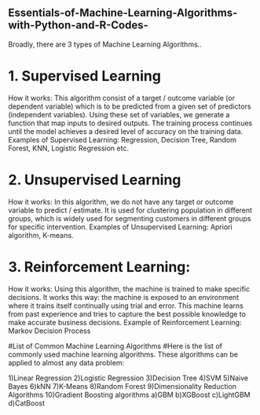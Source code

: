 ## Essentials-of-Machine-Learning-Algorithms-with-Python-and-R-Codes-

Broadly, there are 3 types of Machine Learning Algorithms..


# 1. Supervised Learning
How it works: This algorithm consist of a target / outcome variable (or dependent variable) which is to be predicted from a given set of predictors (independent variables). Using these set of variables, we generate a function that map inputs to desired outputs. The training process continues until the model achieves a desired level of accuracy on the training data. Examples of Supervised Learning: Regression, Decision Tree, Random Forest, KNN, Logistic Regression etc.

 

# 2. Unsupervised Learning
How it works: In this algorithm, we do not have any target or outcome variable to predict / estimate.  It is used for clustering population in different groups, which is widely used for segmenting customers in different groups for specific intervention. Examples of Unsupervised Learning: Apriori algorithm, K-means.

 

# 3. Reinforcement Learning:
How it works:  Using this algorithm, the machine is trained to make specific decisions. It works this way: the machine is exposed to an environment where it trains itself continually using trial and error. This machine learns from past experience and tries to capture the best possible knowledge to make accurate business decisions. Example of Reinforcement Learning: Markov Decision Process

#List of Common Machine Learning Algorithms
#Here is the list of commonly used machine learning algorithms. These algorithms can be applied to almost any data problem:

1)Linear Regression
2)Logistic Regression
3)Decision Tree
4)SVM
5)Naive Bayes
6)kNN
7)K-Means
8)Random Forest
9)Dimensionality Reduction Algorithms
10)Gradient Boosting algorithms
    a)GBM
    b)XGBoost
    c)LightGBM
    d)CatBoost
